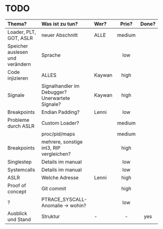 # TODO

|                          Thema? 	| Was ist zu tun?                                 	| Wer? 	| Prio? 	| Done? 	|
| :-------------------------------  |:------------------------------------------------	|:----- |:-------:|:-------:|
| Loader, PLT, GOT, ASLR          	| neuer Abschnitt                                 	|   ALLE   	|     medium  	|       	|
| Speicher auslesen und verändern 	| Sprache                                         	|      	|     low  	|       	|
| Code injizieren                 	| ALLES                                           	|    Kaywan  	|     high  	|       	|
| Signale                         	| Signalhandler im Debugger? Unerwartete Signale? 	|   Kaywan   	|    high   	|       	|
| Breakpoints                     	| Endian Padding?                                 	|    Lenni  	|     low  	|       	|
| Probleme durch ASLR             	| Custom Loader?                                  	|      	|    medium   	|       	|
|                                 	| proc/pid/maps                                   	|      	|     medium  	|       	|
| Breakpoints                     	| mehrere, sonstige int3, RIP vergleichen?        	|      	|      high 	|       	|
| Singlestep                      	| Details im manual                               	|      	|      low 	|       	|
| Systemcalls                     	| Details im manual                               	|      	|     low  	|       	|
| ASLR                            	| Welche Adresse                                  	|  Lenni    	|     high  	|       	|
| Proof of concept                	| Git commit                                      	|      	|    high   	|       	|
| ?                               	| PTRACE_SYSCALL-Anomalie -> wohin?               	|      	|      low 	|       	|
| Ausblick und Stand              	| Struktur                                        	|   -   	|    -   	|     yes	|
